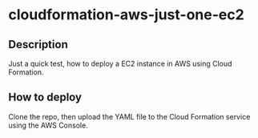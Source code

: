 # cloudformation-aws-just-one-ec2

## Description
Just a quick test, how to deploy a EC2 instance in AWS using Cloud Formation.

## How to deploy
Clone the repo, then upload the YAML file to the Cloud Formation service using the AWS Console.
